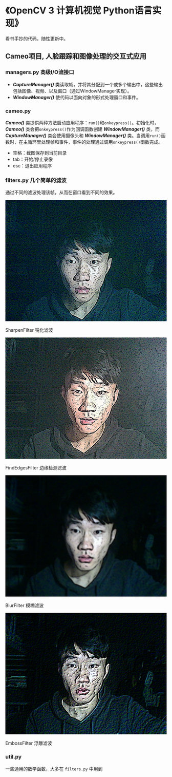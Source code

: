 # 《OpenCV 3 计算机视觉 Python语言实现》

看书手抄的代码，随性更新中。

## Cameo项目, 人脸跟踪和图像处理的交互式应用

### managers.py 高级I/O流接口

+ ***CaptureManager()*** 类读取帧，并将其分配到一个或多个输出中，这些输出包括图像、视频、以及窗口（通过WindowManager实现）。
+ ***WindowManager()*** 使代码以面向对象的形式处理窗口和事件。

### cameo.py

***Cameo()*** 类提供两种方法启动应用程序：`run()`和`onkeypress()`。初始化时，***Cameo()*** 类会把`onkeypress()`作为回调函数创建 ***WindowManager()*** 类，而 ***CaptureManager()*** 类会使用摄像头和 ***WindowManager()*** 类。当调用`run()`函数时，在主循环里处理帧和事件，事件的处理通过调用`onkeypress()`函数完成。

+ 空格：截图保存到当前目录
+ tab：开始/停止录像
+ esc：退出应用程序

### filters.py 几个简单的滤波

通过不同的滤波处理该帧，从而在窗口看到不同的效果。

![锐化滤波](/cameo/SharpenFilter.png)

SharpenFilter 锐化滤波

![边缘检测滤波](/cameo/FindEdgesFilter.png)

FindEdgesFilter 边缘检测滤波

![模糊滤波](/cameo/BlurFilter.png)

BlurFilter 模糊滤波

![浮雕滤波](/cameo/EmbossFilter.png)

EmbossFilter 浮雕滤波

### util.py
一些通用的数学函数，大多在 `filters.py` 中用到


